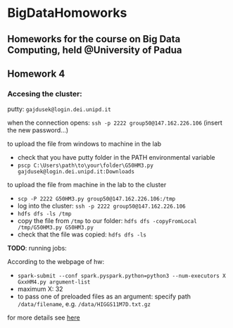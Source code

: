 # BigDataHomoworks
## Homeworks for the course on Big Data Computing, held @University of Padua

## Homework 4 

### Accesing the cluster:

putty: `gajdusek@login.dei.unipd.it`

when the connection opens: `ssh -p 2222 group50@147.162.226.106` (insert the new password...)

to upload the file from windows to machine in the lab
- check that you have putty folder in the PATH environmental variable 
- `pscp C:\Users\path\to\your\folder\G50HM3.py gajdusek@login.dei.unipd.it:Downloads`

to upload the file from machine in the lab to the cluster
- `scp -P 2222 G50HM3.py group50@147.162.226.106:/tmp`
- log into the cluster: `ssh -p 2222 group50@147.162.226.106`
- `hdfs dfs -ls /tmp`
- copy the file from `/tmp` to our folder: `hdfs dfs -copyFromLocal /tmp/G50HM3.py G50HM3.py`
- check that the file was copied: `hdfs dfs -ls`

****TODO****: running jobs:

According to the webpage of hw:

- `spark-submit --conf spark.pyspark.python=python3 --num-executors X GxxHM4.py argument-list `
- maximum X: 32
- to pass one of preloaded files as an argument: specify path `/data/filename`, e.g. `/data/HIGGS11M7D.txt.gz`

for more details see [here](http://www.dei.unipd.it/~capri/BDC/HOMEWORKS/homework4.html)

